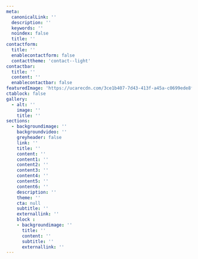 ```yaml
---
meta:
  canonicalLink: ''
  description: ''
  keywords: ''
  noindex: false
  title: ''
contactform:
  title: ''
  enablecontactform: false
  contacttheme: 'contact--light'
contactbar:
  title: ''
  content: ''
  enablecontactbar: false
featuredImage: 'https://ucarecdn.com/3ce1b407-7d43-413f-a45a-c0699ede8f8b/'
ctablock: false
gallery:
  - alt: ''
    image: ''
    title: ''
sections:
  - backgroundimage: ''
    backgroundvideo: ''
    greyheader: false
    link: ''
    title: ''
    content: ''
    content1: ''
    content2: ''
    content3: ''
    content4: ''
    content5: ''
    content6: ''
    description: ''
    theme: ''
    cta: null
    subtitle: ''
    externallink: ''
    block :
    - backgroundimage: ''
      title: ''
      content: ''
      subtitle: ''
      externallink: ''
---
```


<!-- Use this to force Gatsby to correctly determine optional images/file schema -->
